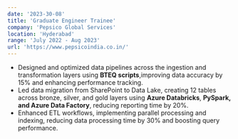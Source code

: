 ```yaml
---
date: '2023-30-08'
title: 'Graduate Engineer Trainee'
company: 'Pepsico Global Services'
location: 'Hyderabad'
range: 'July 2022 - Aug 2023'
url: 'https://www.pepsicoindia.co.in/'
---
```


- Designed and optimized data pipelines across the ingestion and transformation layers using **BTEQ scripts**,improving data accuracy by 15% and enhancing performance tracking.
- Led data migration from SharePoint to Data Lake, creating 12 tables across bronze, silver, and gold layers using **Azure Databricks**, **PySpark, and Azure Data Factory**, reducing reporting time by 20%.
- Enhanced ETL workflows, implementing parallel processing and indexing, reducing data processing time by 30% and boosting query performance.
